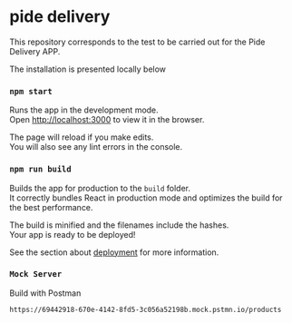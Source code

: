 # pide delivery

This repository corresponds to the test to be carried out for the Pide Delivery APP.

The installation is presented locally below

### `npm start`

Runs the app in the development mode.\
Open [http://localhost:3000](http://localhost:3000) to view it in the browser.

The page will reload if you make edits.\
You will also see any lint errors in the console.

### `npm run build`

Builds the app for production to the `build` folder.\
It correctly bundles React in production mode and optimizes the build for the best performance.

The build is minified and the filenames include the hashes.\
Your app is ready to be deployed!

See the section about [deployment](https://facebook.github.io/create-react-app/docs/deployment) for more information.

### `Mock Server`

Build with Postman

`https://69442918-670e-4142-8fd5-3c056a52198b.mock.pstmn.io/products`
